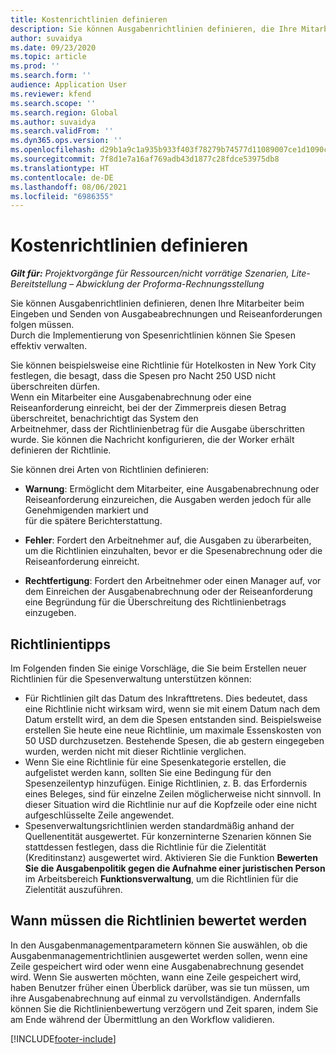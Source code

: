```yaml
---
title: Kostenrichtlinien definieren
description: Sie können Ausgabenrichtlinien definieren, die Ihre Mitarbeiter beim Eingeben und Senden von Ausgabeabrechnungen und Reiseanforderungen befolgen müssen.
author: suvaidya
ms.date: 09/23/2020
ms.topic: article
ms.prod: ''
ms.search.form: ''
audience: Application User
ms.reviewer: kfend
ms.search.scope: ''
ms.search.region: Global
ms.author: suvaidya
ms.search.validFrom: ''
ms.dyn365.ops.version: ''
ms.openlocfilehash: d29b1a9c1a935b933f403f78279b74577d11089007ce1d1090c361075822263a
ms.sourcegitcommit: 7f8d1e7a16af769adb43d1877c28fdce53975db8
ms.translationtype: HT
ms.contentlocale: de-DE
ms.lasthandoff: 08/06/2021
ms.locfileid: "6986355"
---
```

# <a name="define-expense-policies"></a>Kostenrichtlinien definieren

_**Gilt für:** Projektvorgänge für Ressourcen/nicht vorrätige Szenarien, Lite-Bereitstellung – Abwicklung der Proforma-Rechnungsstellung_

Sie können Ausgabenrichtlinien definieren, denen Ihre Mitarbeiter beim Eingeben und Senden von Ausgabeabrechnungen und Reiseanforderungen folgen müssen.         
Durch die Implementierung von Spesenrichtlinien können Sie Spesen effektiv verwalten.         

Sie können beispielsweise eine Richtlinie für Hotelkosten in New York City festlegen, die besagt, dass die Spesen pro Nacht 250 USD nicht überschreiten dürfen.       
Wenn ein Mitarbeiter eine Ausgabenabrechnung oder eine Reiseanforderung einreicht, bei der der Zimmerpreis diesen Betrag überschreitet, benachrichtigt das System den         
Arbeitnehmer, dass der Richtlinienbetrag für die Ausgabe überschritten wurde. Sie können die Nachricht konfigurieren, die der Worker erhält        
definieren der Richtlinie.      
        
Sie können drei Arten von Richtlinien definieren:         
        
- **Warnung**: Ermöglicht dem Mitarbeiter, eine Ausgabenabrechnung oder Reiseanforderung einzureichen, die Ausgaben werden jedoch für alle Genehmigenden markiert und         
  für die spätere Berichterstattung.        

- **Fehler**: Fordert den Arbeitnehmer auf, die Ausgaben zu überarbeiten, um die Richtlinien einzuhalten, bevor er die Spesenabrechnung oder die Reiseanforderung einreicht.        
 
 - **Rechtfertigung**: Fordert den Arbeitnehmer oder einen Manager auf, vor dem Einreichen der Ausgabenabrechnung oder der Reiseanforderung eine Begründung für die Überschreitung des Richtlinienbetrags einzugeben.        

## <a name="policy-tips"></a>Richtlinientipps
Im Folgenden finden Sie einige Vorschläge, die Sie beim Erstellen neuer Richtlinien für die Spesenverwaltung unterstützen können: 

- Für Richtlinien gilt das Datum des Inkrafttretens. Dies bedeutet, dass eine Richtlinie nicht wirksam wird, wenn sie mit einem Datum nach dem Datum erstellt wird, an dem die Spesen entstanden sind. Beispielsweise erstellen Sie heute eine neue Richtlinie, um maximale Essenskosten von 50 USD durchzusetzen. Bestehende Spesen, die ab gestern eingegeben wurden, werden nicht mit dieser Richtlinie verglichen.
- Wenn Sie eine Richtlinie für eine Spesenkategorie erstellen, die aufgelistet werden kann, sollten Sie eine Bedingung für den Spesenzeilentyp hinzufügen. Einige Richtlinien, z. B. das Erfordernis eines Beleges, sind für einzelne Zeilen möglicherweise nicht sinnvoll. In dieser Situation wird die Richtlinie nur auf die Kopfzeile oder eine nicht aufgeschlüsselte Zeile angewendet. 
- Spesenverwaltungsrichtlinien werden standardmäßig anhand der Quellenentität ausgewertet. Für konzerninterne Szenarien können Sie stattdessen festlegen, dass die Richtlinie für die Zielentität (Kreditinstanz) ausgewertet wird. Aktivieren Sie die Funktion **Bewerten Sie die Ausgabenpolitik gegen die Aufnahme einer juristischen Person** im Arbeitsbereich **Funktionsverwaltung**, um die Richtlinien für die Zielentität auszuführen.

## <a name="when-to-evaluate-policies"></a>Wann müssen die Richtlinien bewertet werden

In den Ausgabenmanagementparametern können Sie auswählen, ob die Ausgabenmanagementrichtlinien ausgewertet werden sollen, wenn eine Zeile gespeichert wird oder wenn eine Ausgabenabrechnung gesendet wird. Wenn Sie auswerten möchten, wann eine Zeile gespeichert wird, haben Benutzer früher einen Überblick darüber, was sie tun müssen, um ihre Ausgabenabrechnung auf einmal zu vervollständigen. Andernfalls können Sie die Richtlinienbewertung verzögern und Zeit sparen, indem Sie am Ende während der Übermittlung an den Workflow validieren.


[!INCLUDE[footer-include](../includes/footer-banner.md)]
